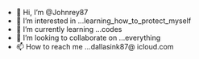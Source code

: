 - 👋 Hi, I’m @Johnrey87
- 👀 I’m interested in ...learning_how_to_protect_myself 
- 🌱 I’m currently learning ...codes 
- 💞️ I’m looking to collaborate on ...everything 
- 📫 How to reach me ...dallasink87@ icloud.com

<!---
Johnrey87/Johnrey87 is a ✨ special ✨ repository because its `README.md` (this file) appears on your GitHub profile.
You can click the Preview link to take a look at your changes.
--->
